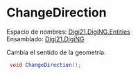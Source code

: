 # ChangeDirection

Espacio de nombres: [Digi21.DigiNG.Entities](/digi3d-net/programacion/.net/referencia/digi21.diging/digi21.diging.entities/)   
Ensamblado: [Digi21.DigiNG](/digi3d-net/programacion/.net/referencia/digi21.diging.plugin/digi21.diging/)​‌

Cambia el sentido de la geometría.

```csharp
 void ChangeDirection();‌
```





